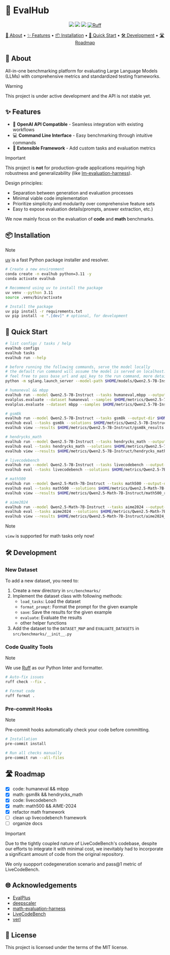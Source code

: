 # 🔮 EvalHub

<p align="center">
    <a href="https://github.com/yourusername/evalhub"><img src="https://img.shields.io/badge/Eval-Hub-blue.svg"></a>
    <a href="https://github.com/yourusername/evalhub/blob/main/LICENSE"><img src="https://img.shields.io/badge/license-MIT-blue.svg"></a>
    <a href="https://github.com/astral-sh/uv"><img src="https://img.shields.io/endpoint?url=https://raw.githubusercontent.com/astral-sh/uv/main/assets/badge/v0.json"></a>
    <a href="https://github.com/astral-sh/ruff"><img src="https://img.shields.io/endpoint?url=https://raw.githubusercontent.com/astral-sh/ruff/main/assets/badge/v2.json" alt="Ruff"></a>
</p>

<p align="center">
    <a href="#-about">📖 About</a> •
    <a href="#-features">✨ Features</a> •
    <a href="#-installation">📦 Installation</a> •
    <a href="#-quick-start">🚀 Quick Start</a> •
    <a href="#-development">🛠 Development</a> •
    <a href="#-roadmap">🛣 Roadmap</a>
</p>

## 📖 About

All-in-one benchmarking platform for evaluating Large Language Models (LLMs) with comprehensive metrics and standardized testing frameworks.

> [!Warning]
> This project is under active development and the API is not stable yet.

## ✨ Features

- 🔄 **OpenAI API Compatible** - Seamless integration with existing workflows
- 💻 **Command Line Interface** - Easy benchmarking through intuitive commands
- 🧩 **Extensible Framework** - Add custom tasks and evaluation metrics

> [!Important]
> This project is **not** for production-grade applications requiring high robustness and generalizability (like [lm-evaluation-harness](https://github.com/EleutherAI/lm-evaluation-harness)).
>
> Design principles:
>
> - Separation between generation and evaluation processes
> - Minimal viable code implementation
> - Prioritize simplicity and modularity over comprehensive feature sets
> - Easy to expose evaluation details(prompts, answer extraction, etc.)
>
> We now mainly focus on the evaluation of **code** and **math** benchmarks.


## 📦 Installation

> [!Note]
> [uv](https://github.com/astral-sh/uv) is a fast Python package installer and resolver.

```bash
# Create a new environment
conda create -n evalhub python=3.11 -y
conda activate evalhub

# Recommend using uv to install the package
uv venv --python 3.11
source .venv/bin/activate

# Install the package
uv pip install -r requirements.txt
uv pip install -e ".[dev]" # optional, for development
```

## 🚀 Quick Start

```bash
# list configs / tasks / help
evalhub configs
evalhub tasks
evalhub run --help

# before running the following commands, serve the model locally
# the default run command will assume the model is served on localhost:30000(i.e. sglang port)
# feel free to pass base_url and api_key to the run command, more details can be found via `evalhub configs`
python -m sglang.launch_server --model-path $HOME/models/Qwen2.5-7B-Instruct

# humaneval && mbpp
evalhub run --model Qwen2.5-7B-Instruct --tasks humaneval,mbpp --output-dir $HOME/metrics/Qwen2.5-7B-Instruct/ -p temperature=0.2 -p top_p=0.95
evalplus.evaluate --dataset humaneval --samples $HOME/metrics/Qwen2.5-7B-Instruct/humaneval.jsonl
evalplus.evaluate --dataset mbpp --samples $HOME/metrics/Qwen2.5-7B-Instruct/mbpp.jsonl

# gsm8k
evalhub run --model Qwen2.5-7B-Instruct --tasks gsm8k --output-dir $HOME/metrics/Qwen2.5-7B-Instruct/
evalhub eval --tasks gsm8k --solutions $HOME/metrics/Qwen2.5-7B-Instruct/gsm8k.jsonl --output-dir $HOME/metrics/Qwen2.5-7B-Instruct/
evalhub view --results $HOME/metrics/Qwen2.5-7B-Instruct/gsm8k_results.jsonl --max-display 20 --log-to-file

# hendrycks_math
evalhub run --model Qwen2.5-7B-Instruct --tasks hendrycks_math --output-dir $HOME/metrics/Qwen2.5-7B-Instruct/
evalhub eval --tasks hendrycks_math --solutions $HOME/metrics/Qwen2.5-7B-Instruct/hendrycks_math.jsonl --output-dir $HOME/metrics/Qwen2.5-7B-Instruct/
evalhub view --results $HOME/metrics/Qwen2.5-7B-Instruct/hendrycks_math_results.jsonl --max-display 20 --log-to-file

# livecodebench
evalhub run --model Qwen2.5-7B-Instruct --tasks livecodebench --output-dir $HOME/metrics/Qwen2.5-7B-Instruct/
evalhub eval --tasks livecodebench --solutions $HOME/metrics/Qwen2.5-7B-Instruct/livecodebench.jsonl --output-dir $HOME/metrics/Qwen2.5-7B-Instruct/

# math500
evalhub run --model Qwen2.5-Math-7B-Instruct --tasks math500 --output-dir $HOME/metrics/Qwen2.5-Math-7B-Instruct/
evalhub eval --tasks math500 --solutions $HOME/metrics/Qwen2.5-Math-7B-Instruct/math500.jsonl --output-dir $HOME/metrics/Qwen2.5-Math-7B-Instruct/
evalhub view --results $HOME/metrics/Qwen2.5-Math-7B-Instruct/math500_results.jsonl --max-display 20 --log-to-file

# aime2024
evalhub run --model Qwen2.5-Math-7B-Instruct --tasks aime2024 --output-dir $HOME/metrics/Qwen2.5-Math-7B-Instruct/
evalhub eval --tasks aime2024 --solutions $HOME/metrics/Qwen2.5-Math-7B-Instruct/aime2024.jsonl --output-dir $HOME/metrics/Qwen2.5-Math-7B-Instruct/
evalhub view --results $HOME/metrics/Qwen2.5-Math-7B-Instruct/aime2024_results.jsonl --max-display 20 --log-to-file
```

> [!Note]
> `view` is supported for math tasks only now!

## 🛠 Development

### New Dataset

To add a new dataset, you need to:

1. Create a new directory in `src/benchmarks/`
2. Implement the dataset class with following methods:
    - `load_tasks`: Load the dataset
    - `format_prompt`: Format the prompt for the given example
    - `save`: Save the results for the given example
    - `evaluate`: Evaluate the results
    - other helper functions
3. Add the dataset to the `DATASET_MAP` and `EVALUATE_DATASETS` in `src/benchmarks/__init__.py`

### Code Quality Tools

> [!Note]
> We use [Ruff](https://github.com/astral-sh/ruff) as our Python linter and formatter.

```bash
# Auto-fix issues
ruff check --fix .

# Format code
ruff format .
```

### Pre-commit Hooks

> [!Note]
> Pre-commit hooks automatically check your code before committing.

```bash
# Installation
pre-commit install

# Run all checks manually
pre-commit run --all-files
```

## 🛣 Roadmap

- [x] code: humaneval && mbpp
- [x] math: gsm8k && hendrycks_math
- [x] code: livecodebench
- [x] math: math500 && AIME-2024
- [x] refactor math framework
- [ ] clean up livecodebench framework
- [ ] organize docs

> [!Important]
> Due to the tightly coupled nature of LiveCodeBench's codebase, despite our efforts to integrate it with minimal cost, we inevitably had to incorporate a significant amount of code from the original repository.
>
> We only suopport codegeneration scenario and pass@1 metric of LiveCodeBench.

## 🌐 Acknowledgements

- [EvalPlus](https://github.com/evalplus/evalplus)
- [deepscaler](https://github.com/agentica-project/deepscaler)
- [math-evaluation-harness](https://github.com/ZubinGou/math-evaluation-harness)
- [LiveCodeBench](https://github.com/LiveCodeBench/LiveCodeBench)
- [verl](https://github.com/volcengine/verl)

## 📄 License

This project is licensed under the terms of the MIT license.
